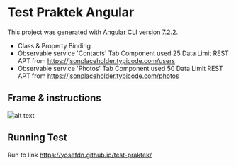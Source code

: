 # Test Praktek Angular

This project was generated with [Angular CLI](https://github.com/angular/angular-cli) version 7.2.2.
+ Class & Property Binding
+ Observable service 'Contacts' Tab Component used 25 Data Limit REST APT from  https://jsonplaceholder.typicode.com/users 
+ Observable service 'Photos' Tab Component used 50 Data Limit REST APT from  https://jsonplaceholder.typicode.com/photos

## Frame & instructions

![alt text](https://i1249.photobucket.com/albums/hh511/yosep1695/Frame_zpsfzp8rtss.jpg)

## Running Test

Run to link https://yosefdn.github.io/test-praktek/
